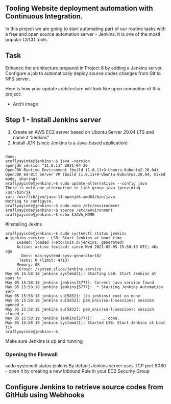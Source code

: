 ## Tooling Website deployment automation with Continuous Integration.

In this project we are going to start automating part of our routine tasks with a free and open source automation server - Jenkins. It is one of the mostl popular CI/CD tools.

## Task
Enhance the architecture prepared in Project 8 by adding a Jenkins server. Configure a job to automatically deploy source codes changes from Git to NFS server.

Here is how your update architecture will look like upon competion of this project:

* Archi image

## Step 1 - Install Jenkins server
1. Create an AWS EC2 server based on Ubuntu Server 20.04 LTS and name it “Jenkins”
2. Install JDK (since Jenkins is a Java-based application)


```

done.
araflyayinde@jenkins:~$ java -version
openjdk version "11.0.11" 2021-04-20
OpenJDK Runtime Environment (build 11.0.11+9-Ubuntu-0ubuntu2.20.04)
OpenJDK 64-Bit Server VM (build 11.0.11+9-Ubuntu-0ubuntu2.20.04, mixed 
mode, sharing)
araflyayinde@jenkins:~$ sudo update-alternatives --config java
There is only one alternative in link group java (providing /usr/bin/ja
va): /usr/lib/jvm/java-11-openjdk-amd64/bin/java
Nothing to configure.
araflyayinde@jenkins:~$ sudo nano /etc/environment
araflyayinde@jenkins:~$ source /etc/environment
araflyayinde@jenkins:~$ echo $JAVA_HOME

```
#Installing Jekins

```
araflyayinde@jenkins:~$ sudo systemctl status jenkins
● jenkins.service - LSB: Start Jenkins at boot time
     Loaded: loaded (/etc/init.d/jenkins; generated)
     Active: active (exited) since Wed 2021-05-05 15:58:19 UTC; 46s ago
       Docs: man:systemd-sysv-generator(8)
      Tasks: 0 (limit: 4713)
     Memory: 0B
     CGroup: /system.slice/jenkins.service
May 05 15:58:18 jenkins systemd[1]: Starting LSB: Start Jenkins at boot t>
May 05 15:58:18 jenkins jenkins[5777]: Correct java version found
May 05 15:58:18 jenkins jenkins[5777]:  * Starting Jenkins Automation Ser>
May 05 15:58:18 jenkins su[5832]: (to jenkins) root on none
May 05 15:58:18 jenkins su[5832]: pam_unix(su-l:session): session opened >
May 05 15:58:18 jenkins su[5832]: pam_unix(su-l:session): session closed >
May 05 15:58:19 jenkins jenkins[5777]:    ...done.
May 05 15:58:19 jenkins systemd[1]: Started LSB: Start Jenkins at boot ti>
araflyayinde@jenkins:~$ 
```

Make sure Jenkins is up and running

### Opening the Firewall

sudo systemctl status jenkins
By default Jenkins server uses TCP port 8080 - open it by creating a new Inbound Rule in your EC2 Security Group

## Configure Jenkins to retrieve source codes from GitHub using Webhooks

